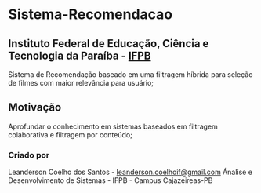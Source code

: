 # Sistema-Recomendacao
## Instituto Federal de Educação, Ciência e Tecnologia da Paraíba - [IFPB](http://www.ifpb.edu.br/cajazeiras)
Sistema de Recomendação baseado em uma filtragem híbrida para seleção de filmes com maior relevância para usuário;
## Motivação
Aprofundar o conhecimento em sistemas baseados em filtragem colaborativa e filtragem por conteúdo;
### Criado por
Leanderson Coelho dos Santos - leanderson.coelhoif@gmail.com
Ánalise e Desenvolvimento de Sistemas - IFPB - Campus Cajazeireas-PB

